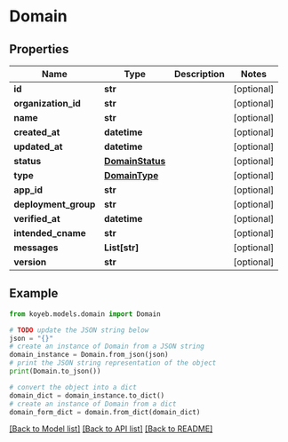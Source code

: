 # Domain


## Properties

Name | Type | Description | Notes
------------ | ------------- | ------------- | -------------
**id** | **str** |  | [optional] 
**organization_id** | **str** |  | [optional] 
**name** | **str** |  | [optional] 
**created_at** | **datetime** |  | [optional] 
**updated_at** | **datetime** |  | [optional] 
**status** | [**DomainStatus**](DomainStatus.md) |  | [optional] 
**type** | [**DomainType**](DomainType.md) |  | [optional] 
**app_id** | **str** |  | [optional] 
**deployment_group** | **str** |  | [optional] 
**verified_at** | **datetime** |  | [optional] 
**intended_cname** | **str** |  | [optional] 
**messages** | **List[str]** |  | [optional] 
**version** | **str** |  | [optional] 

## Example

```python
from koyeb.models.domain import Domain

# TODO update the JSON string below
json = "{}"
# create an instance of Domain from a JSON string
domain_instance = Domain.from_json(json)
# print the JSON string representation of the object
print(Domain.to_json())

# convert the object into a dict
domain_dict = domain_instance.to_dict()
# create an instance of Domain from a dict
domain_form_dict = domain.from_dict(domain_dict)
```
[[Back to Model list]](../README.md#documentation-for-models) [[Back to API list]](../README.md#documentation-for-api-endpoints) [[Back to README]](../README.md)


